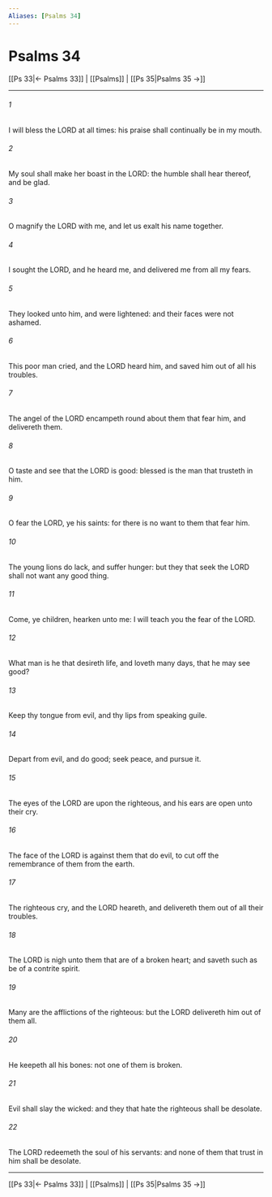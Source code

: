 ```yaml
---
Aliases: [Psalms 34]
---
```

# Psalms 34

[[Ps 33|← Psalms 33]] | [[Psalms]] | [[Ps 35|Psalms 35 →]]
***



###### 1 
I will bless the LORD at all times: his praise shall continually be in my mouth. 

###### 2 
My soul shall make her boast in the LORD: the humble shall hear thereof, and be glad. 

###### 3 
O magnify the LORD with me, and let us exalt his name together. 

###### 4 
I sought the LORD, and he heard me, and delivered me from all my fears. 

###### 5 
They looked unto him, and were lightened: and their faces were not ashamed. 

###### 6 
This poor man cried, and the LORD heard him, and saved him out of all his troubles. 

###### 7 
The angel of the LORD encampeth round about them that fear him, and delivereth them. 

###### 8 
O taste and see that the LORD is good: blessed is the man that trusteth in him. 

###### 9 
O fear the LORD, ye his saints: for there is no want to them that fear him. 

###### 10 
The young lions do lack, and suffer hunger: but they that seek the LORD shall not want any good thing. 

###### 11 
Come, ye children, hearken unto me: I will teach you the fear of the LORD. 

###### 12 
What man is he that desireth life, and loveth many days, that he may see good? 

###### 13 
Keep thy tongue from evil, and thy lips from speaking guile. 

###### 14 
Depart from evil, and do good; seek peace, and pursue it. 

###### 15 
The eyes of the LORD are upon the righteous, and his ears are open unto their cry. 

###### 16 
The face of the LORD is against them that do evil, to cut off the remembrance of them from the earth. 

###### 17 
The righteous cry, and the LORD heareth, and delivereth them out of all their troubles. 

###### 18 
The LORD is nigh unto them that are of a broken heart; and saveth such as be of a contrite spirit. 

###### 19 
Many are the afflictions of the righteous: but the LORD delivereth him out of them all. 

###### 20 
He keepeth all his bones: not one of them is broken. 

###### 21 
Evil shall slay the wicked: and they that hate the righteous shall be desolate. 

###### 22 
The LORD redeemeth the soul of his servants: and none of them that trust in him shall be desolate.

***
[[Ps 33|← Psalms 33]] | [[Psalms]] | [[Ps 35|Psalms 35 →]]
